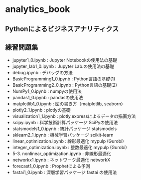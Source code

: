 # analytics_book
## Pythonによるビジネスアナリティクス
## 練習問題集

* jupyter1_0.ipynb  : Jupyter Notebookの使用法の基礎
* jupyter_lab1_0.ipynb  : Jupyter Lab.の使用法の基礎
* debug.ipynb : デバッグの方法
* BasicProgramming1_0.ipynb : Python言語の基礎(1)
* BasicProgramming2_0.ipynb : Python言語の基礎(2) 
* NumPy1_0.ipynb	: numpyの使用法
* pandas1_0.ipynb : pandasの使用法
* matplotlib1_0.ipynb	: 図の書き方（matplotlib, seaborn）
* plotly2_1.ipynb : plotlyの基礎
* visualization1_1.ipynb : plotly.expressによるデータの描画方法
* scipy.ipynb : 科学技術計算パッケージ SciPyの使用法
* statsmodels1_0.ipynb : 統計パッケージ statsmodels
* sklearn2_1.ipynb : 機械学習パッケージ scikit-learn
* linear_optimization.ipynb	: 線形最適化 mypulp (Gurobi) 
* integer_optimization.ipynb : 整数最適化 mypulp (Gurobi) 	
* 5-3. nonlinear_optimization.ipynb : 非線形最適化 
* networkx1.ipynb	: ネットワーク最適化 networkX
* forecast1_0.ipynb : Prophetによる予測
* fastai1_0.ipynb : 深層学習パッケージ fastai の使用法
